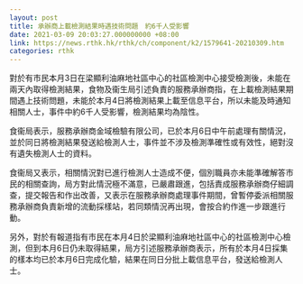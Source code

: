 ```yaml
---
layout: post
title: 承辦商上載檢測結果時遇技術問題　約6千人受影響
date: 2021-03-09 20:03:27.000000000 +08:00
link: https://news.rthk.hk/rthk/ch/component/k2/1579641-20210309.htm
categories: rthk
---
```


對於有市民本月3日在梁顯利油麻地社區中心的社區檢測中心接受檢測後，未能在兩天內取得檢測結果，食物及衞生局引述負責的服務承辦商指，在上載檢測結果期間遇上技術問題，未能於本月4日將檢測結果上載至信息平台，所以未能及時通知相關人士，事件中約6千人受影響，檢測結果均為陰性。

食衞局表示，服務承辦商金域檢驗有限公司，已於本月6日中午前處理有關情況，並於同日將檢測結果發送給檢測人士，事件並不涉及檢測準確性或有效性，絕對沒有遺失檢測人士的資料。

食衞局又表示，相關情況對已進行檢測人士造成不便，個別職員亦未能準確解答市民的相關查詢，局方對此情況極不滿意，已嚴肅跟進，包括責成服務承辦商仔細調查，提交報告和作出改善，又表示在服務承辦商處理事件期間，曾暫停委派相關服務承辦商負責新增的流動採樣站，若同類情況再出現，會按合約作進一步跟進行動。

另外，對於有報道指有市民在本月4日於梁顯利油麻地社區中心的社區檢測中心檢測，但到本月6日仍未取得結果，局方引述服務承辦商表示，所有於本月4日採集的樣本均已於本月6日完成化驗，結果在同日分批上載信息平台，發送給檢測人士。
